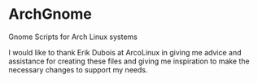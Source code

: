 # ArchGnome

Gnome Scripts for Arch Linux systems

I would like to thank Erik Dubois at ArcoLinux in giving me advice and assistance for creating these files and giving me inspiration to make the necessary changes to support my needs.
